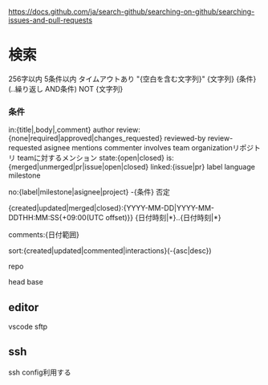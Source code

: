 https://docs.github.com/ja/search-github/searching-on-github/searching-issues-and-pull-requests
# 検索
256字以内 5条件以内 タイムアウトあり
"{空白を含む文字列}"
{文字列} {条件} (..繰り返し AND条件)
NOT {文字列}
### 条件
in:{title|,body|,comment}
author
review:{none|required|approved|changes_requested}
reviewed-by review-requested
asignee
mentions
commenter
involves
team organizationリポジトリ teamに対するメンション
state:{open|closed}
is:{merged|unmerged|pr|issue|open|closed}
linked:{issue|pr}
label
language
milestone

no:{label|milestone|asignee|project}
-{条件} 否定

{created|updated|merged|closed}:{YYYY-MM-DD|YYYY-MM-DDTHH:MM:SS{+09:00(UTC offset)}} {日付時刻|\*}..{日付時刻|\*}

comments:{日付範囲}

sort:{created|updated|commented|interactions}(-{asc|desc})

repo

head
base

## editor
vscode
sftp

## ssh
ssh config利用する

